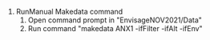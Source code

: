 1. RunManual Makedata command
   1. Open command prompt in  "EnvisageNOV2021/Data"
   2. Run command "makedata ANX1 -ifFilter -ifAlt -ifEnv"